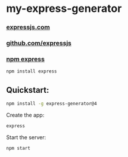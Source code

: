 # my-express-generator

### [expressjs.com](https://expressjs.com/)

### [github.com/expressjs](https://github.com/expressjs/express)

### [npm express](https://www.npmjs.com/package/express)

````bash
npm install express
````

## Quickstart:
````bash
npm install -g express-generator@4
````

Create the app:

````bash
express
````

Start the server:

````bash
npm start
````